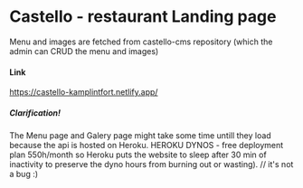 # Castello - restaurant Landing page
Menu and images are fetched from castello-cms repository (which the admin can CRUD the menu and images)


#### Link 
https://castello-kamplintfort.netlify.app/


##### Clarification!
The Menu page and Galery page might take some time untill they load because the api is hosted on Heroku.
HEROKU DYNOS - free deployment plan 550h/month so Heroku puts the website to sleep after 30 min of inactivity to preserve the dyno hours from burning out or wasting). 
// it's not a bug :) 

